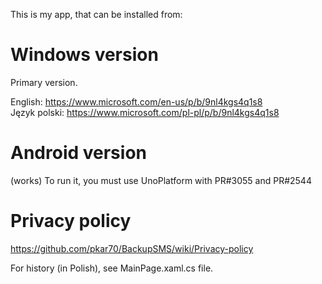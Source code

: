 
 This is my app, that can be installed from:

# Windows version
Primary version.

 English: https://www.microsoft.com/en-us/p/b/9nl4kgs4q1s8  <br />
 Język polski: https://www.microsoft.com/pl-pl/p/b/9nl4kgs4q1s8


# Android version
 (works)
 To run it, you must use UnoPlatform with PR#3055 and PR#2544

# Privacy policy
 https://github.com/pkar70/BackupSMS/wiki/Privacy-policy

 For history (in Polish), see MainPage.xaml.cs file.
